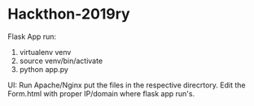 # Hackthon-2019ry

Flask App run:
1) virtualenv venv
2) source venv/bin/activate
3) python app.py

UI:
Run Apache/Nginx
put the files in the respective direcrtory.
Edit the Form.html with proper IP/domain where flask app run's.
